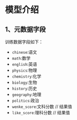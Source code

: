 # 模型介绍

## 1、元数据字段
训练数据字段如下：
- `chinese`:语文
- `math`:数学
- `english`:英语
- `physics`:物理
- `chemistry`:化学
- `biology`:生物
- `history`:历史
- `geography`:地理
- `politics`:政治
- `wenke_score`:文科分数 // 结果值
- `like_score`:理科分数 // 结果值
